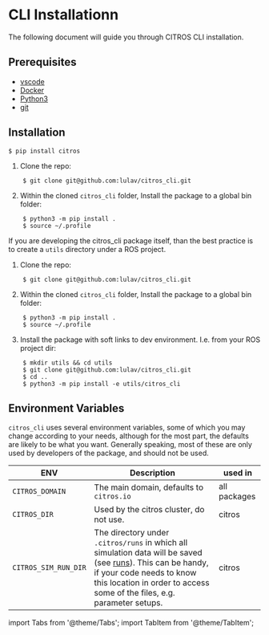 # CLI Installationn

The following document will guide you through CITROS CLI installation.


## Prerequisites

- [vscode](https://code.visualstudio.com/download)
- [Docker](https://www.docker.com/)
- [Python3](https://www.python.org/downloads/)
- [git](https://git-scm.com/)

## Installation

<Tabs groupId="install-options">

<TabItem value="op1" label="Without Code">

    $ pip install citros 

</TabItem>

<TabItem value="op2" label="With Code">

1. Clone the repo:
    
```shell 
    $ git clone git@github.com:lulav/citros_cli.git
```
2.  Within the cloned `citros_cli` folder, Install the package to a global bin folder:

```shell 
    $ python3 -m pip install .
    $ source ~/.profile
```

</TabItem>

<TabItem value="op3" label="With Code and Soft Links">

If you are developing the citros_cli package itself, than the best practice is to create a `utils` directory under a ROS project.

1. Clone the repo:

```shell 
    $ git clone git@github.com:lulav/citros_cli.git
```

2. Within the cloned `citros_cli` folder, Install the package to a global bin folder:

```shell 
    $ python3 -m pip install .
    $ source ~/.profile
```

3. Install the package with soft links to dev environment. I.e. from your ROS project dir:

```shell 
    $ mkdir utils && cd utils
    $ git clone git@github.com:lulav/citros_cli.git
    $ cd ..
    $ python3 -m pip install -e utils/citros_cli
  ```

</TabItem>
</Tabs>

## Environment Variables
   
   `citros_cli` uses several environment variables, some of which you may change according to your needs, although for the most part, the defaults are likely to be what you want. Generally speaking, most of these are only used by developers of the package, and should not be used.

| ENV | Description | used in |
| --- | --- | --- |
| `CITROS_DOMAIN` | The main domain, defaults to `citros.io` | all packages |
| `CITROS_DIR` | Used by the citros cluster, do not use. | citros |
| `CITROS_SIM_RUN_DIR` | The directory under `.citros/runs` in which all simulation data will be saved (see [runs](../structure/citros_structure.md#directory-runs)). This can be handy, if your code needs to know this location in order to access some of the files, e.g. parameter setups. | citros |

import Tabs from '@theme/Tabs';
import TabItem from '@theme/TabItem';